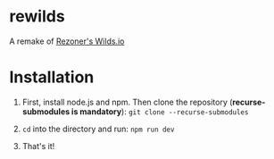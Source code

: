 # rewilds

A remake of [Rezoner's Wilds.io](https://wilds.io)

# Installation

1. First, install node.js and npm. Then clone the repository (**recurse-submodules is mandatory**):
   `git clone --recurse-submodules`

2. `cd` into the directory and run:
   `npm run dev`

3. That's it!
